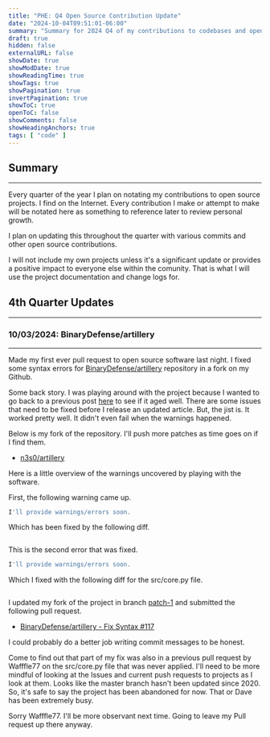 ```yaml
---
title: "PHE: Q4 Open Source Contribution Update"
date: "2024-10-04T09:51:01-06:00"
summary: "Summary for 2024 Q4 of my contributions to codebases and open source projects."
draft: true
hidden: false
externalURL: false
showDate: true
showModDate: true
showReadingTime: true
showTags: true
showPagination: true
invertPagination: true
showToC: true
openToC: false
showComments: false
showHeadingAnchors: true
tags: [ "code" ]
---
```


## Summary
---

Every quarter of the year I plan on notating my contributions to open 
source projects. I find on the Internet. Every contribution I make or 
attempt to make will be notated here as something to reference later to
review personal growth.

I plan on updating this throughout the quarter with various commits and
other open source contributions.

I will not include my own projects unless it's a significant update or
provides a positive impact to everyone else within the comunity. That is
what I will use the project documentation and change logs for.

## 4th Quarter Updates
---

### 10/03/2024: BinaryDefense/artillery
---

Made my first ever pull request to open source software last night. I 
fixed some syntax errors for 
[BinaryDefense/artillery](https://github.com/BinaryDefense/artillery/) 
repository in a fork on my Github.

Some back story. I was playing around with the project because I wanted
to go back to a previous post [here](https://www.n3s0.tech/notes/20190418041617/)
to see if it aged well. There are some issues that need to be fixed
before I release an updated article. But, the jist is. It worked pretty
well. It didn't even fail when the warnings happened.

Below is my fork of the repository. I'll push more patches as time goes
on if I find them.

- [n3s0/artillery](https://github.com/n3s0/artillery)

Here is a little overview of the warnings uncovered by playing with the
software.

First, the following warning came up.

```sh
I'll provide warnings/errors soon.
```

Which has been fixed by the following diff.

```diff

```

This is the second error that was fixed.

```sh
I'll provide warnings/errors soon.
```

Which I fixed with the following diff for the src/core.py file.

```diff

```

I updated my fork of the project in branch 
[patch-1](https://github.com/n3s0/artillery/tree/patch-1) and submitted
the following pull request.

- [BinaryDefense/artillery -  Fix Syntax #117](https://github.com/BinaryDefense/artillery/pull/117)

I could probably do a better job writing commit messages to be honest.

Come to find out that part of my fix was also in a previous pull request 
by Wafffle77 on the src/core.py file that was never applied. I'll need
to be more mindful of looking at the Issues and current push requests 
to projects as I look at them. Looks like the master branch hasn't been 
updated since 2020. So, it's safe to say the project has been abandoned 
for now. That or Dave has been extremely busy.

Sorry Wafffle77. I'll be more observant next time. Going to leave my 
Pull request up there anyway.